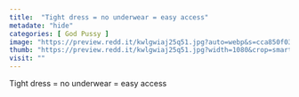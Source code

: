 ```yaml
---
title:  "Tight dress = no underwear = easy access"
metadate: "hide"
categories: [ God Pussy ]
image: "https://preview.redd.it/kwlgwiaj25q51.jpg?auto=webp&s=cca850f033ba70f6b075ce24a09f52c51a45705a"
thumb: "https://preview.redd.it/kwlgwiaj25q51.jpg?width=1080&crop=smart&auto=webp&s=38179309573562a37548b063e00167019fa440fa"
visit: ""
---
```

Tight dress = no underwear = easy access

